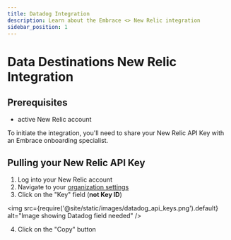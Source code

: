 ```yaml
---
title: Datadog Integration
description: Learn about the Embrace <> New Relic integration
sidebar_position: 1
---
```


# Data Destinations New Relic Integration

## Prerequisites

- active New Relic account

To initiate the integration, you'll need to share your New Relic API Key with an Embrace onboarding specialist.

## Pulling your New Relic API Key

1. Log into your New Relic account
2. Navigate to your [organization settings](https://app.datadoghq.com/organization-settings/api-keys)
3. Click on the "Key" field (**not Key ID**)

<img src={require('@site/static/images/datadog_api_keys.png').default} alt="Image showing Datadog field needed" />

4. Click on the "Copy" button